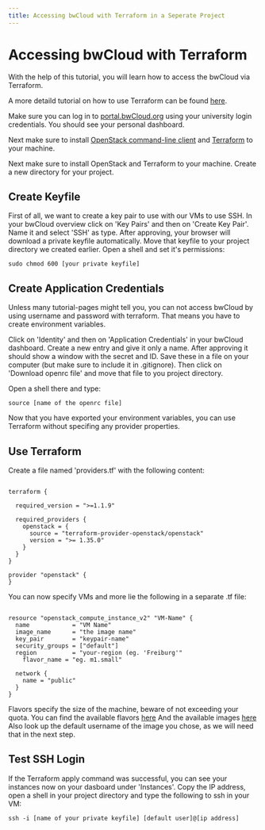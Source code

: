 ```yaml
---
title: Accessing bwCloud with Terraform in a Seperate Project
---
```

# Accessing bwCloud with Terraform
With the help of this tutorial, you will learn how to access the bwCloud via Terraform.

A more detaild tutorial on how to use Terraform can be found [here](https://docs.google.com/presentation/d/1Pp5o8z4gUGVZ-odzbg2fYT7NHZ30lqGYMqtrqjDAmzI/edit#slide=id.p).

Make sure you can log in to [portal.bwCloud.org](portal.bwCloud.org) using your university login credentials.
You should see your personal dashboard.

Next make sure to install [OpenStack command-line client](https://docs.openstack.org/python-openstackclient/latest/) and [Terraform](https://terraform.io) to your machine.

Next make sure to install OpenStack and Terraform to your machine.
Create a new directory for your project.

## Create Keyfile
First of all, we want to create a key pair to use with our VMs to use SSH.
In your bwCloud overview click on 'Key Pairs' and then on 'Create Key Pair'. Name it and select 'SSH' as type.
After approving, your browser will download a private keyfile automatically. Move that keyfile to your project directory we created earlier. Open a shell and set it's permissions:

`sudo chmod 600 [your private keyfile]`

## Create Application Credentials
Unless many tutorial-pages might tell you, you can not access bwCloud by using username and password with terraform. That means you have to create environment variables.

Click on 'Identity' and then on 'Application Credentials' in your bwCloud dashboard. Create a new entry and give it only a name. After approving it should show a window with the secret and ID. Save these in a file on your computer (but make sure to include it in .gitignore). Then click on 'Download openrc file' and move that file to you project directory.

Open a shell there and type:

`source [name of the openrc file]`

Now that you have exported your environment variables, you can use Terraform without specifing any provider properties.

## Use Terraform

Create a file named 'providers.tf' with the following content:

```hc1

terraform {

  required_version = ">=1.1.9"

  required_providers {
    openstack = {
      source = "terraform-provider-openstack/openstack"
      version = ">= 1.35.0"
    }
  }
}

provider "openstack" {
}
```

You can now specify VMs and more lie the following in a separate .tf file:

```hc1

resource "openstack_compute_instance_v2" "VM-Name" {
  name            = "VM Name"
  image_name      = "the image name"
  key_pair        = "keypair-name"
  security_groups = ["default"]
  region          = "your-region (eg. 'Freiburg'"
	flavor_name = "eg. m1.small"

  network {
    name = "public"
  }
}
```
Flavors specify the size of the machine, beware of not exceeding your quota.
You can find the available flavors [here](https://www.bw-cloud.org/de/bwcloud_scope/flavors)
And the available images [here](https://www.bw-cloud.org/de/bwcloud_scope/images)
Also look up the default username of the image you chose, as we will need that in the next step.

## Test SSH Login

If the Terraform apply command was successful, you can see your instances now on your dasboard under 'Instances'.
Copy the IP address, open a shell in your project directory and type the following to ssh in your VM:

`ssh -i [name of your private keyfile] [default user]@[ip address]`
